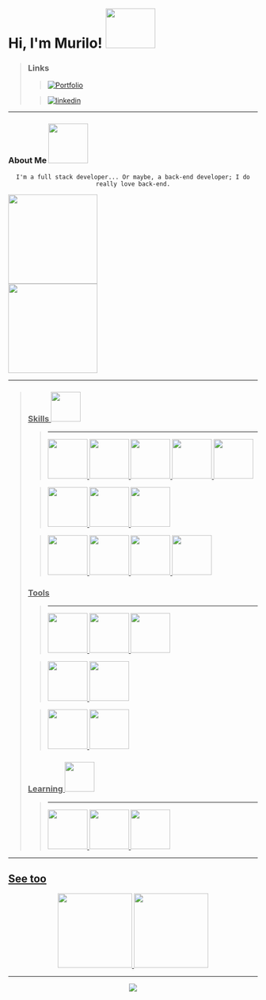 # Hi, I'm Murilo! <img src="https://user-images.githubusercontent.com/98788821/209611209-4e4d2200-64ae-43ab-9024-aabe2b2f6dfc.gif" width="100" height="80"/>

>### Links
>>[![Portfolio](https://img.shields.io/badge/Portfolio-000000?style=for-the-badge&logoColor=white)](https://murilo-gotardo.github.io/portifolio/)
>
>>[![linkedin](https://img.shields.io/badge/linkedin-0A66C2?style=for-the-badge&logo=linkedin&logoColor=white)](https://www.linkedin.com/in/murilo-g-pommerening/)

---

### About Me <img src="https://user-images.githubusercontent.com/98788821/209613851-2c554bb7-4571-4322-b7c3-1e34ca111dd1.gif" width="80" height="80"/>

<div align="center">

    I'm a full stack developer... Or maybe, a back-end developer; I do really love back-end.

</div>

<a href="https://github.com/Murilo-Gotardo">
<img height="180em" src="https://github-readme-stats-git-masterrstaa-rickstaa.vercel.app/api/top-langs/?username=Murilo-Gotardo&layout=compact&langs_count=7&theme=holi"/>

<br/>

<img height="180em" src="https://github-readme-stats-git-masterrstaa-rickstaa.vercel.app/api?username=Murilo-Gotardo&show_icons=true&theme=holi&include_all_commits=true&count_private=true"/>

---

>### Skills <img src="https://user-images.githubusercontent.com/98788821/209614966-decb7a0e-03fe-425a-837d-cd511d6197ee.gif" width="60" height="60"/> 
>>---
>><img src="https://cdn.jsdelivr.net/gh/devicons/devicon/icons/csharp/csharp-original.svg" width="80" height="80"/>
>><img src="https://cdn.jsdelivr.net/gh/devicons/devicon/icons/php/php-plain.svg" width="80" height="80"/>
>><img src="https://cdn.jsdelivr.net/gh/devicons/devicon/icons/html5/html5-original.svg" width="80" height="80"/>
>><img src="https://cdn.jsdelivr.net/gh/devicons/devicon/icons/css3/css3-original.svg" width="80" height="80"/>
>><img src="https://cdn.jsdelivr.net/gh/devicons/devicon/icons/javascript/javascript-plain.svg" width="80" height="80"/>
>
>><img src="https://cdn.jsdelivr.net/gh/devicons/devicon/icons/microsoftsqlserver/microsoftsqlserver-plain-wordmark.svg" width="80" height="80" />
>><img src="https://cdn.jsdelivr.net/gh/devicons/devicon/icons/mysql/mysql-original-wordmark.svg" width="80" height="80"/>
>><img src="https://cdn.jsdelivr.net/gh/devicons/devicon/icons/postgresql/postgresql-plain.svg" width="80" height="80"/>
>
>><img src="https://cdn.jsdelivr.net/gh/devicons/devicon/icons/dotnetcore/dotnetcore-original.svg" width="80" height="80" />
>><img src="https://cdn.jsdelivr.net/gh/devicons/devicon/icons/laravel/laravel-plain-wordmark.svg" width="80" height="80"/>
>><img src="https://cdn.jsdelivr.net/gh/devicons/devicon/icons/bootstrap/bootstrap-plain.svg" width="80" height="80"/>
>><img src="https://cdn.jsdelivr.net/gh/devicons/devicon/icons/sass/sass-original.svg" width="80" height="80"/>
>### Tools 
>>---
>><img src="https://cdn.jsdelivr.net/gh/devicons/devicon/icons/visualstudio/visualstudio-plain.svg" width="80" height="80"/>
>><img src="https://cdn.jsdelivr.net/gh/devicons/devicon/icons/vscode/vscode-original.svg" width="80" height="80"/>
>><img src="https://cdn.jsdelivr.net/gh/devicons/devicon/icons/intellij/intellij-original.svg" width="80" height="80"/>
>
>><img src="https://seeklogo.com/images/I/insomnia-logo-A35E09EB19-seeklogo.com.png" width="80" height="80"/>
>><img src="https://cdn.jsdelivr.net/gh/devicons/devicon/icons/docker/docker-plain-wordmark.svg" width="80" height="80"/>
>
>><img src="https://cdn.jsdelivr.net/gh/devicons/devicon/icons/git/git-plain.svg" width="80" height="80"/>
>><img src="https://cdn.jsdelivr.net/gh/devicons/devicon/icons/github/github-original.svg" width="80" height="80"/>
>### Learning <img src="https://user-images.githubusercontent.com/98788821/209615112-def0ac3e-2067-4dfb-bb32-7fb4bdf52bdb.gif" width="60" height="60"/>
>>---
>><img src="https://cdn.jsdelivr.net/gh/devicons/devicon/icons/java/java-plain.svg" width="80" height="80"/>
>><img src="https://cdn.jsdelivr.net/gh/devicons/devicon/icons/cplusplus/cplusplus-original.svg" width="80" height="80"/>
>><img src="https://cdn.jsdelivr.net/gh/devicons/devicon/icons/unity/unity-original.svg" width="80" height="80"/> 
    
---

## See too

<div align="center">
    
<img height="150em" src="https://github-readme-stats.vercel.app/api/pin/?username=Murilo-Gotardo&repo=SingleEncrypter&cache_seconds=86400&theme=holi"/>
<img height="150em" src="https://github-readme-stats.vercel.app/api/pin/?username=Murilo-Gotardo&repo=apiSocialWeb&cache_seconds=86400&theme=holi"/>

</div>

---

<div align="center">
    
<img src="https://user-images.githubusercontent.com/98788821/209613380-c02479b3-5bd5-44ed-8e28-7e0339abe5c6.gif" />

</div>
